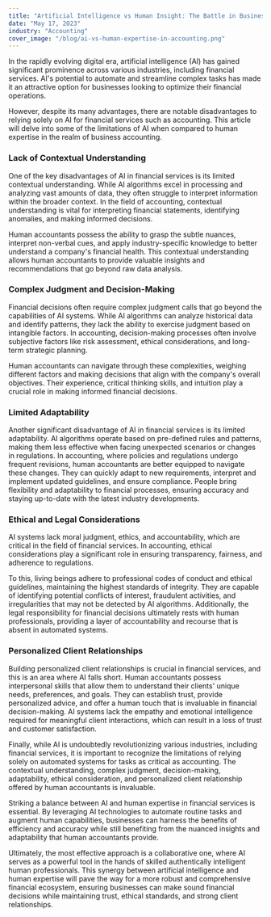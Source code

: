 ```yaml
---
title: "Artificial Intelligence vs Human Insight: The Battle in Business Accounting"
date: "May 17, 2023"
industry: "Accounting"
cover_image: "/blog/ai-vs-human-expertise-in-accounting.png"
---
```


In the rapidly evolving digital era, artificial intelligence (AI) has gained significant prominence across various industries, including financial services. AI's potential to automate and streamline complex tasks has made it an attractive option for businesses looking to optimize their financial operations. 

However, despite its many advantages, there are notable disadvantages to relying solely on AI for financial services such as accounting. This article will delve into some of the limitations of AI when compared to human expertise in the realm of business accounting.


### Lack of Contextual Understanding

One of the key disadvantages of AI in financial services is its limited contextual understanding. While AI algorithms excel in processing and analyzing vast amounts of data, they often struggle to interpret information within the broader context. In the field of accounting, contextual understanding is vital for interpreting financial statements, identifying anomalies, and making informed decisions. 

Human accountants possess the ability to grasp the subtle nuances, interpret non-verbal cues, and apply industry-specific knowledge to better understand a company's financial health. This contextual understanding allows human accountants to provide valuable insights and recommendations that go beyond raw data analysis.


### Complex Judgment and Decision-Making 

Financial decisions often require complex judgment calls that go beyond the capabilities of AI systems. While AI algorithms can analyze historical data and identify patterns, they lack the ability to exercise judgment based on intangible factors. In accounting, decision-making processes often involve subjective factors like risk assessment, ethical considerations, and long-term strategic planning. 

Human accountants can navigate through these complexities, weighing different factors and making decisions that align with the company's overall objectives. Their experience, critical thinking skills, and intuition play a crucial role in making informed financial decisions.


### Limited Adaptability 

Another significant disadvantage of AI in financial services is its limited adaptability. AI algorithms operate based on pre-defined rules and patterns, making them less effective when facing unexpected scenarios or changes in regulations. In accounting, where policies and regulations undergo frequent revisions, human accountants are better equipped to navigate these changes. They can quickly adapt to new requirements, interpret and implement updated guidelines, and ensure compliance. People  bring flexibility and adaptability to financial processes, ensuring accuracy and staying up-to-date with the latest industry developments.


### Ethical and Legal Considerations 

AI systems lack moral judgment, ethics, and accountability, which are critical in the field of financial services. In accounting, ethical considerations play a significant role in ensuring transparency, fairness, and adherence to regulations. 

To this, living beings adhere to professional codes of conduct and ethical guidelines, maintaining the highest standards of integrity. They are capable of identifying potential conflicts of interest, fraudulent activities, and irregularities that may not be detected by AI algorithms. Additionally, the legal responsibility for financial decisions ultimately rests with human professionals, providing a layer of accountability and recourse that is absent in automated systems.


### Personalized Client Relationships 

Building personalized client relationships is crucial in financial services, and this is an area where AI falls short. Human accountants possess interpersonal skills that allow them to understand their clients' unique needs, preferences, and goals. They can establish trust, provide personalized advice, and offer a human touch that is invaluable in financial decision-making. AI systems lack the empathy and emotional intelligence required for meaningful client interactions, which can result in a loss of trust and customer satisfaction.


Finally, while AI is undoubtedly revolutionizing various industries, including financial services, it is important to recognize the limitations of relying solely on automated systems for tasks as critical as accounting. The contextual understanding, complex judgment, decision-making, adaptability, ethical consideration, and personalized client relationship offered by human accountants is invaluable. 

Striking a balance between AI and human expertise in financial services is essential. By leveraging AI technologies to automate routine tasks and augment human capabilities, businesses can harness the benefits of efficiency and accuracy while still benefiting from the nuanced insights and adaptability that human accountants provide. 

Ultimately, the most effective approach is a collaborative one, where AI serves as a powerful tool in the hands of skilled authentically intelligent human professionals. This synergy between artificial intelligence and human expertise will pave the way for a more robust and comprehensive financial ecosystem, ensuring businesses can make sound financial decisions while maintaining trust, ethical standards, and strong client relationships.
